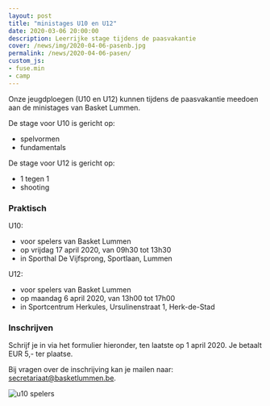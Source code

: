 ```yaml
---
layout: post
title: "ministages U10 en U12"
date: 2020-03-06 20:00:00
description: Leerrijke stage tijdens de paasvakantie
cover: /news/img/2020-04-06-pasenb.jpg
permalink: /news/2020-04-06-pasen/
custom_js:
- fuse.min
- camp
---
```


Onze jeugdploegen (U10 en U12) kunnen tijdens de paasvakantie meedoen aan de ministages van Basket Lummen.

De stage voor U10 is gericht op:
* spelvormen
* fundamentals

De stage voor U12 is gericht op:
* 1 tegen 1 
* shooting

### Praktisch

U10:
- voor spelers van Basket Lummen
- op vrijdag 17 april 2020, van 09h30 tot 13h30
- in Sporthal De Vijfsprong, Sportlaan, Lummen

U12:
- voor spelers van Basket Lummen
- op maandag 6 april 2020, van 13h00 tot 17h00
- in Sportcentrum Herkules, Ursulinenstraat 1, Herk-de-Stad

### Inschrijven

Schrijf je in via het formulier hieronder, ten laatste op 1 april 2020. Je betaalt EUR 5,- ter plaatse.

<div data-campid="90e32761-d2e0-4179-91f9-8209772bfdb1" data-title="Schrijf je in" data-buttontext="Inschrijven" data-nexttext="Nog een speler inschrijven" data-required="email" data-optional="telephone"></div>

Bij vragen over de inschrijving kan je mailen naar: [secretariaat@basketlummen.be](mailto:secretariaat@basketlummen.be).

![u10 spelers](/news/img/2020-04-06-pasena.jpg)
